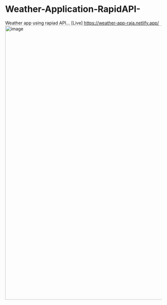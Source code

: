 # Weather-Application-RapidAPI-
Weather app using rapiad API...
[Live] https://weather-app-raja.netlify.app/
<img width="883" alt="image" src="https://user-images.githubusercontent.com/72243994/209541563-d53f4193-b69c-412d-b494-5630aeed3e7f.png">
